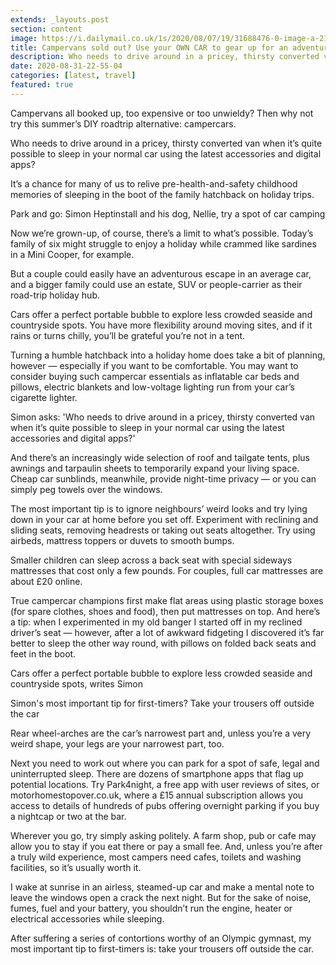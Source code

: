```yaml
---
extends: _layouts.post
section: content
image: https://i.dailymail.co.uk/1s/2020/08/07/19/31688476-0-image-a-21_1596823661138.jpg 
title: Campervans sold out? Use your OWN CAR to gear up for an adventure!  
description: Who needs to drive around in a pricey, thirsty converted van when its quite possible to sleep in your normal car using the latest accessories and digital apps? asks Simon Heptinstall. 
date: 2020-08-31-22-55-04 
categories: [latest, travel] 
featured: true 
--- 
```

Campervans all booked up, too expensive or too unwieldy? Then why not try this summer’s DIY roadtrip alternative: campercars.

Who needs to drive around in a pricey, thirsty converted van when it’s quite possible to sleep in your normal car using the latest accessories and digital apps?

It’s a chance for many of us to relive pre-health-and-safety childhood memories of sleeping in the boot of the family hatchback on holiday trips.

Park and go: Simon Heptinstall and his dog, Nellie, try a spot of car camping

Now we’re grown-up, of course, there’s a limit to what’s possible. Today’s family of six might struggle to enjoy a holiday while crammed like sardines in a Mini Cooper, for example. 

But a couple could easily have an adventurous escape in an average car, and a bigger family could use an estate, SUV or people-carrier as their road-trip holiday hub.

Cars offer a perfect portable bubble to explore less crowded seaside and countryside spots. You have more flexibility around moving sites, and if it rains or turns chilly, you’ll be grateful you’re not in a tent.

Turning a humble hatchback into a holiday home does take a bit of planning, however — especially if you want to be comfortable. You may want to consider buying such campercar essentials as inflatable car beds and pillows, electric blankets and low-voltage lighting run from your car’s cigarette lighter.

Simon asks: 'Who needs to drive around in a pricey, thirsty converted van when it’s quite possible to sleep in your normal car using the latest accessories and digital apps?' 

And there’s an increasingly wide selection of roof and tailgate tents, plus awnings and tarpaulin sheets to temporarily expand your living space. Cheap car sunblinds, meanwhile, provide night-time privacy — or you can simply peg towels over the windows.

The most important tip is to ignore neighbours’ weird looks and try lying down in your car at home before you set off. Experiment with reclining and sliding seats, removing headrests or taking out seats altogether. Try using airbeds, mattress toppers or duvets to smooth bumps.

Smaller children can sleep across a back seat with special sideways mattresses that cost only a few pounds. For couples, full car mattresses are about £20 online.

True campercar champions first make flat areas using plastic storage boxes (for spare clothes, shoes and food), then put mattresses on top. And here’s a tip: when I experimented in my old banger I started off in my reclined driver’s seat — however, after a lot of awkward fidgeting I discovered it’s far better to sleep the other way round, with pillows on folded back seats and feet in the boot.

Cars offer a perfect portable bubble to explore less crowded seaside and countryside spots, writes Simon 

Simon's most important tip for first-timers? Take your trousers off outside the car

Rear wheel-arches are the car’s narrowest part and, unless you’re a very weird shape, your legs are your narrowest part, too.

Next you need to work out where you can park for a spot of safe, legal and uninterrupted sleep. There are dozens of smartphone apps that flag up potential locations. Try Park4night, a free app with user reviews of sites, or motorhomestopover.co.uk, where a £15 annual subscription allows you access to details of hundreds of pubs offering overnight parking if you buy a nightcap or two at the bar. 

Wherever you go, try simply asking politely. A farm shop, pub or cafe may allow you to stay if you eat there or pay a small fee. And, unless you’re after a truly wild experience, most campers need cafes, toilets and washing facilities, so it’s usually worth it.

I wake at sunrise in an airless, steamed-up car and make a mental note to leave the windows open a crack the next night. But for the sake of noise, fumes, fuel and your battery, you shouldn’t run the engine, heater or electrical accessories while sleeping.

After suffering a series of contortions worthy of an Olympic gymnast, my most important tip to first-timers is: take your trousers off outside the car. 

